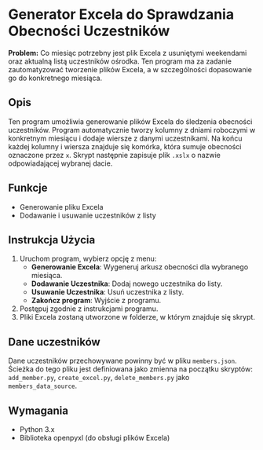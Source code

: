 # Generator Excela do Sprawdzania Obecności Uczestników

**Problem:** Co miesiąc potrzebny jest plik Excela z usuniętymi weekendami oraz aktualną listą uczestników ośrodka. Ten program ma za zadanie zautomatyzować tworzenie plików Excela, a w szczególności dopasowanie go do konkretnego miesiąca.

## Opis

Ten program umożliwia generowanie plików Excela do śledzenia obecności uczestników. Program automatycznie tworzy kolumny z dniami roboczymi w konkretnym miesiącu i dodaje wiersze z danymi uczestnikami. Na końcu każdej kolumny i wiersza znajduje się komórka, która sumuje obecności oznaczone przez `x`. Skrypt następnie zapisuje plik `.xslx` o nazwie odpowiadającej wybranej dacie.

## Funkcje

- Generowanie pliku Excela
- Dodawanie i usuwanie uczestników z listy

## Instrukcja Użycia

1. Uruchom program, wybierz opcję z menu:
   - **Generowanie Excela**: Wygeneruj arkusz obecności dla wybranego miesiąca.
   - **Dodawanie Uczestnika**: Dodaj nowego uczestnika do listy.
   - **Usuwanie Uczestnika**: Usuń uczestnika z listy.
   - **Zakończ program**: Wyjście z programu.
2. Postępuj zgodnie z instrukcjami programu.
3. Pliki Excela zostaną utworzone w folderze, w którym znajduje się skrypt.

## Dane uczestników

Dane uczestników przechowywane powinny być w pliku `members.json`. Ścieżka do tego pliku jest definiowana jako zmienna na początku skryptów: `add_member.py`, `create_excel.py`, `delete_members.py` jako `members_data_source`.

## Wymagania

- Python 3.x
- Biblioteka openpyxl (do obsługi plików Excela)
